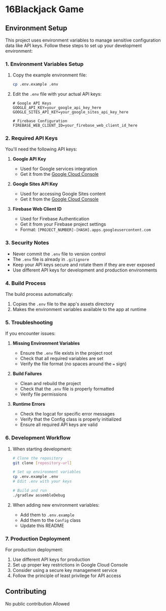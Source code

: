 # 16Blackjack Game

## Environment Setup

This project uses environment variables to manage sensitive configuration data like API keys. Follow these steps to set up your development environment:

### 1. Environment Variables Setup

1. Copy the example environment file:
   ```bash
   cp .env.example .env
   ```

2. Edit the `.env` file with your actual API keys:
   ```
   # Google API Keys
   GOOGLE_API_KEY=your_google_api_key_here
   GOOGLE_SITES_API_KEY=your_google_sites_api_key_here

   # Firebase Configuration
   FIREBASE_WEB_CLIENT_ID=your_firebase_web_client_id_here
   ```

### 2. Required API Keys

You'll need the following API keys:

1. **Google API Key**
   - Used for Google services integration
   - Get it from the [Google Cloud Console](https://console.cloud.google.com)

2. **Google Sites API Key**
   - Used for accessing Google Sites content
   - Get it from the [Google Cloud Console](https://console.cloud.google.com)

3. **Firebase Web Client ID**
   - Used for Firebase Authentication
   - Get it from your Firebase project settings
   - Format: `[PROJECT_NUMBER]-[HASH].apps.googleusercontent.com`

### 3. Security Notes

- Never commit the `.env` file to version control
- The `.env` file is already in `.gitignore`
- Keep your API keys secure and rotate them if they are ever exposed
- Use different API keys for development and production environments

### 4. Build Process

The build process automatically:
1. Copies the `.env` file to the app's assets directory
2. Makes the environment variables available to the app at runtime

### 5. Troubleshooting

If you encounter issues:

1. **Missing Environment Variables**
   - Ensure the `.env` file exists in the project root
   - Check that all required variables are set
   - Verify the file format (no spaces around the `=` sign)

2. **Build Failures**
   - Clean and rebuild the project
   - Check that the `.env` file is properly formatted
   - Verify file permissions

3. **Runtime Errors**
   - Check the logcat for specific error messages
   - Verify that the Config class is properly initialized
   - Ensure all required API keys are valid

### 6. Development Workflow

1. When starting development:
   ```bash
   # Clone the repository
   git clone [repository-url]
   
   # Set up environment variables
   cp .env.example .env
   # Edit .env with your keys
   
   # Build and run
   ./gradlew assembleDebug
   ```

2. When adding new environment variables:
   - Add them to `.env.example`
   - Add them to the `Config` class
   - Update this README

### 7. Production Deployment

For production deployment:
1. Use different API keys for production
2. Set up proper key restrictions in Google Cloud Console
3. Consider using a secure key management service
4. Follow the principle of least privilege for API access

## Contributing

No public contribution Allowed

